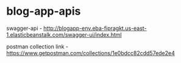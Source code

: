 # blog-app-apis
 swagger-api - http://blogapp-env.eba-fipragkt.us-east-1.elasticbeanstalk.com/swagger-ui/index.html
 
 postman collection link - https://www.getpostman.com/collections/1e0bdcc82cdd57ede2e4

